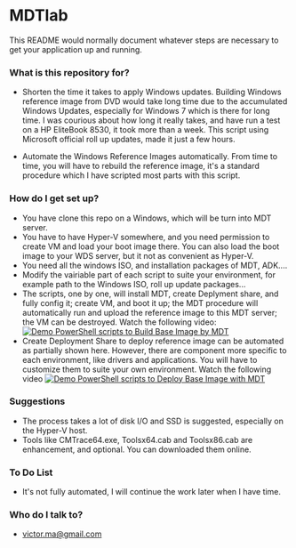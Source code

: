  # MDTlab


This README would normally document whatever steps are necessary to get your application up and running.


### What is this repository for? ###

  * Shorten the time it takes to apply Windows updates. 
    Building Windows reference image from DVD would take long time due to the accumulated Windows Updates, especially for Windows 7 which is there for long time. I was courious about how long it really takes, and have run a test on a HP EliteBook 8530, it took more than a week. This script using Microsoft official roll up updates, made it just a few hours. 

  * Automate the Windows Reference Images automatically.
    From time to time, you will have to rebuild the reference image, it's a standard procedure which I have scripted most parts with this script. 
  

### How do I get set up? ###
  * You have clone this repo on a Windows, which will be turn into MDT server. 
  * You have to have Hyper-V somewhere, and you need permission to create VM and load your boot image there. 
    You can also load the boot image to your WDS server, but it not as convenient as Hyper-V.
  * You need all the windows ISO, and installation packages of MDT, ADK.... 
  * Modify the vairiable part of each script to suite your environment, for example path to the Windows ISO, roll up update packages...
  * The scripts, one by one, will install MDT, create Deplyment share, and fully config it; create VM, and boot it up; the MDT procedure will automatically run and upload the reference image to this MDT server; the VM can be destroyed. Watch the following video:  
[![Demo PowerShell scripts to Build Base Image by MDT](http://img.youtube.com/vi/VCdjVIk81uQ/hqdefault.jpg)](https://youtu.be/VCdjVIk81uQ "Demo PowerShell scripts to Build Base Image by MDT")
  * Create Deployment Share to deploy reference image can be automated as partially shown here. However, there are component more specific to each environment, like drivers and applications. You will have to customize them to suite your own environment. Watch the following video
[![Demo PowerShell scripts to Deploy Base Image with MDT](http://img.youtube.com/vi/89oQDXtOYjU/hqdefault.jpg)](https://youtu.be/89oQDXtOYjU "Demo PowerShell scripts to Deploy Base Image with MDT")

### Suggestions ###
  * The process takes a lot of disk I/O and SSD is suggested, especially on the Hyper-V host. 
  * Tools like CMTrace64.exe, Toolsx64.cab and Toolsx86.cab are enhancement, and optional. You can downloaded them online. 

### To Do List ###

  * It's not fully automated, I will continue the work later when I have time.


### Who do I talk to? ###

  * victor.ma@gmail.com
